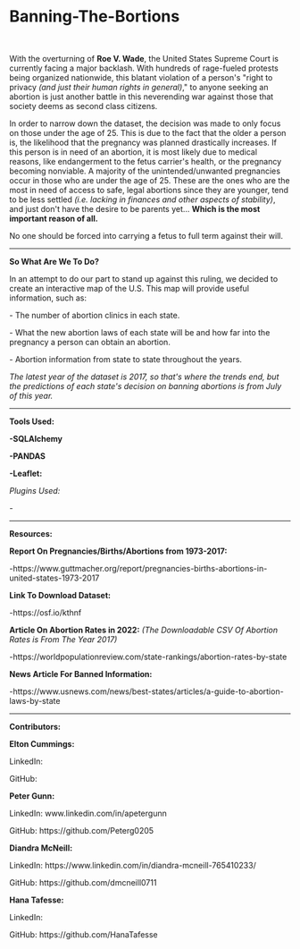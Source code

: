 # Banning-The-Bortions
<br>

With the overturning of <b>Roe V. Wade</b>, the United States Supreme Court is currently facing a major backlash. With hundreds of rage-fueled protests being organized nationwide, this blatant violation of a person's "right to privacy <i>(and just their human rights in general)</i>," to anyone seeking an abortion is just another battle in this neverending war against those that society deems as second class citizens.
<br>

In order to narrow down the dataset, the decision was made to only focus on those under the age of 25. This is due to the fact that the older a person is, the likelihood that the pregnancy was planned drastically increases. If this person is in need of an abortion, it is most likely due to medical reasons, like endangerment to the fetus carrier's health, or the pregnancy becoming nonviable. A majority of the unintended/unwanted pregnancies occur in those who are under the age of 25. These are the ones who are the most in need of access to safe, legal abortions since they are younger, tend to be less settled <i>(i.e. lacking in finances and other aspects of stability)</i>, and just don't have the desire to be parents yet... <strong>Which is the most important reason of all.</strong>
<br>

No one should be forced into carrying a fetus to full term against their will. 

<hr>

<b>So What Are We To Do?</b>
<br>

<p>In an attempt to do our part to stand up against this ruling, we decided to create an interactive map of the U.S. This map will provide useful information, such as:</p>
<p>- The number of abortion clinics in each state. </p>
<p>- What the new abortion laws of each state will be and how far into the pregnancy a person can obtain an abortion. </p>
<p>- Abortion information from state to state throughout the years. </p>
<p><i>The latest year of the dataset is 2017, so that's where the trends end, but the predictions of each state's decision on banning abortions is from July of this year.</i></p>

<hr>

<p><b>Tools Used:</b></p>
<p><strong>-SQLAlchemy</strong></p>
<p><strong>-PANDAS</strong></p>
<p><strong>-Leaflet:</strong></p>
<p><i>      Plugins Used:</i></p>
<p><i>      - </i></p>
<hr>

<b>Resources:</b>

<p><b>Report On Pregnancies/Births/Abortions from 1973-2017:</b></p>
<p>-https://www.guttmacher.org/report/pregnancies-births-abortions-in-united-states-1973-2017</p>
<p><b>Link To Download Dataset:</b></p>
<p>-https://osf.io/kthnf</p>
<p><b>Article On Abortion Rates in 2022:</b> <i>(The Downloadable CSV Of Abortion Rates is From The Year 2017)</i></p>
<p>-https://worldpopulationreview.com/state-rankings/abortion-rates-by-state</p>
<p><b>News Article For Banned Information: </b></p>
<p>-https://www.usnews.com/news/best-states/articles/a-guide-to-abortion-laws-by-state</p>
<hr>
<p><b>Contributors:</b></p>
<strong>Elton Cummings: </strong>
<p>  LinkedIn:  </p>
<p>  GitHub:   </p>
<strong>Peter Gunn: </strong>
<p>  LinkedIn: www.linkedin.com/in/apetergunn  </p>
<p>  GitHub: https://github.com/Peterg0205  </p>
<strong>Diandra McNeill: </strong>
<p>  LinkedIn: https://www.linkedin.com/in/diandra-mcneill-765410233/  </p>
<p>  GitHub: https://github.com/dmcneill0711  </p>
<strong>Hana Tafesse: </strong>
<p>  LinkedIn:  </p>
<p>  GitHub: https://github.com/HanaTafesse  </p>
